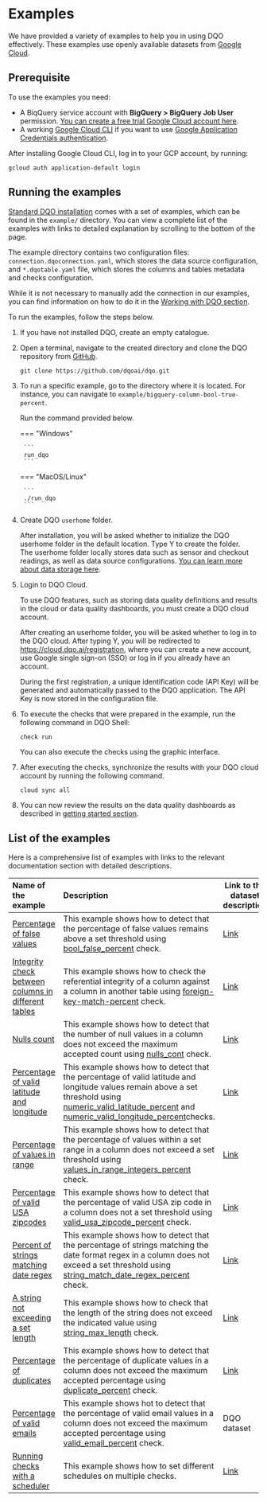 # Examples

We have provided a variety of examples to help you in using DQO effectively. These examples use openly available 
datasets from [Google Cloud](https://cloud.google.com/datasets).

## Prerequisite

To use the examples you need:

- A BiqQuery service account with **BigQuery > BigQuery Job User** permission. [You can create a free trial Google Cloud account here](https://cloud.google.com/free).
- A working [Google Cloud CLI](https://cloud.google.com/sdk/docs/install) if you want to use [Google Application Credentials authentication](./#using-google-application-credentials-authentication).

After installing Google Cloud CLI, log in to your GCP account, by running:

```
gcloud auth application-default login
```

## Running the examples

[Standard DQO installation](../getting-started/installation/installation.md) comes with a set of examples, which can 
be found in the `example/` directory. You can view a complete list of the examples with links to detailed explanation by
scrolling to the bottom of the page.

The example directory contains two configuration files: `connection.dqoconnection.yaml`, which stores the data source
configuration, and `*.dqotable.yaml` file, which stores the columns and tables metadata and checks configuration.

While it is not necessary to manually add the connection in our examples, you can find information on how to do it in the
[Working with DQO section](../working-with-dqo/adding-data-source-connection/index.md).


To run the examples, follow the steps below. 

1. If you have not installed DQO, create an empty catalogue.


2. Open a terminal, navigate to the created directory and clone the DQO repository from [GitHub](https://github.com/dqoai/dqo).

    ```
    git clone https://github.com/dqoai/dqo.git
    ```

3. To run a specific example, go to the directory where it is located. For instance, you can navigate to 
    `example/bigquery-column-bool-true-percent`.  
    
    Run the command provided below. 

    === "Windows"

        ```
        run_dqo
        ```
    === "MacOS/Linux"

        ```
        ./run_dqo
        ```

4. Create DQO `userhome` folder.

    After installation, you will be asked whether to initialize the DQO userhome folder in the default location. Type Y to create the folder.  
    The userhome folder locally stores data such as sensor and checkout readings, as well as data source configurations. [You can learn more about data storage here](../dqo-concepts/data-storage/data-storage.md).


5. Login to DQO Cloud.

    To use DQO features, such as storing data quality definitions and results in the cloud or data quality dashboards, you
    must create a DQO cloud account.
 
    After creating an userhome folder, you will be asked whether to log in to the DQO cloud. After typing Y, you will be
    redirected to https://cloud.dqo.ai/registration, where you can create a new account, use Google single sign-on (SSO) or log in if you already have an account.
 
    During the first registration, a unique identification code (API Key) will be generated and automatically passed to the DQO application.
    The API Key is now stored in the configuration file.


6. To execute the checks that were prepared in the example, run the following command in DQO Shell:

    ```
    check run
    ```
    You can also execute the checks using the graphic interface.


7. After executing the checks, synchronize the results with your DQO cloud account by running the following command.

    ```
    cloud sync all
    ``` 

8. You can now review the results on the data quality dashboards as described in [getting started section](../getting-started/review-results-on-dashboards/review-results-on-dashboards.md).

## List of the examples

Here is a comprehensive list of examples with links to the relevant documentation section with detailed descriptions.

| **Name of the example**                                                                                | **Description**                                                                                                                                                                                                                                                                                                       | **Link to the dataset description**                                                                              |
|:-------------------------------------------------------------------------------------------------------|:----------------------------------------------------------------------------------------------------------------------------------------------------------------------------------------------------------------------------------------------------------------------------------------------------------------------|------------------------------------------------------------------------------------------------------------------|
| [Percentage of false values](./bool-false-percent.md)                                                  | This example shows how to detect that the percentage of false values remains above a set threshold using [bool_false_percent](../checks/column/bool/false-percent.md) check.                                                                                                                                          | [Link](https://console.cloud.google.com/marketplace/product/federal-communications-commission/fcc-political-ads) |
| [Integrity check between columns in different tables](./integrity-foreign-key-match-percent.md)        | This example shows how to check the referential integrity of a column against a column in another table using [foreign-key-match-percent](../checks/column/integrity/foreign-key-match-percent.md) check.                                                                                                             | [Link](https://www.census.gov/library/reference/code-lists/ansi.html)                                            |
| [Nulls count](./nulls-count.md)                                                                        | This example shows how to detect that the number of null values in a column does not exceed the maximum accepted count using [nulls_cont](../checks/column/nulls/nulls-count.md) check.                                                                                                                               | [Link](https://www.americashealthrankings.org/about/methodology/our-reports)                                     |
| [Percentage of valid latitude and longitude](./numeric-valid-latitude-and-longitiude-percent.md)       | This example shows how to detect that the percentage of valid latitude and longitude values remain above a set threshold using [numeric_valid_latitude_percent](../checks/column/numeric/valid-latitude-percent.md) and [numeric_valid_longitude_percent](../checks/column/numeric/valid-longitude-percent.md)checks. | [Link](https://data.austintexas.gov/Utilities-and-City-Services/Austin-311-Public-Data/xwdj-i9he)                |
| [Percentage of values in range](./numeric-values-in-range-numeric-percent.md)                          | This example shows how to detect that the percentage of values within a set range in a column does not exceed a set threshold using [values_in_range_integers_percent](../checks/column/numeric/values-in-range-integers-percent.md) check.                                                                           | [Link](https://www.americashealthrankings.org/about/methodology/our-reports)                                     |
| [Percentage of valid USA zipcodes](./pii-valid-usa-zipcode-percent.md)                                 | This example shows how to detect that the percentage of valid USA zip code in a column does not a set threshold using [valid_usa_zipcode_percent](../checks/column/pii/valid-usa-zipcode-percent.md) check.                                                                                                           | [Link](https://data.austintexas.gov/Utilities-and-City-Services/Austin-311-Public-Data/xwdj-i9he)                |
| [Percent of strings matching date regex](./string-match-date-regex-percent.md)                         | This example shows how to detect that the percentage of strings matching the date format regex in a column does not exceed a set threshold using [string_match_date_regex_percent](../checks/column/strings/string-match-date-regex-percent.md) check.                                                                | [Link](https://www.americashealthrankings.org/about/methodology/our-reports)                                     |
| [A string not exceeding a set length](./string-max-length.md )                                         | This example shows how to check that the length of the string does not exceed the indicated value using [string_max_length](../checks/column/strings/string-length-above-max-length-percent.md) check.                                                                                                                | [Link](https://www.americashealthrankings.org/about/methodology/our-reports)                                     |
| [Percentage of duplicates](./uniqueness-duplicate-percent.md)                                          | This example shows how to detect that  the percentage of duplicate values in a column does not exceed the maximum accepted percentage using [duplicate_percent](../checks/column/uniqueness/duplicate-percent.md) check.                                                                                              | [Link](https://data.austintexas.gov/Utilities-and-City-Services/Austin-311-Public-Data/xwdj-i9he)                |
| [Percentage of valid emails](./valid-email-percent.md)                                                 | This example shows hot to detect that  the percentage of valid email values in a column does not exceed the maximum accepted percentage using [valid_email_percent](../checks/column/pii/valid-email-percent.md) check.                                                                                               | DQO dataset                                                                                                      |
| [Running checks with a scheduler](./running-checks-with-a-scheduler.md)                                | This example shows how to set different schedules on multiple checks.                                                                                                                                                                                                                                                 | [Link](https://console.cloud.google.com/marketplace/product/bigquery-public-data/thelook-ecommerce)              |


